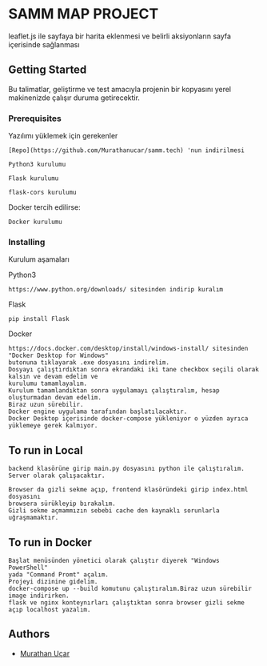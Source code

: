 # SAMM MAP PROJECT

leaflet.js ile sayfaya bir harita eklenmesi ve belirli aksiyonların sayfa içerisinde sağlanması

## Getting Started

Bu talimatlar, geliştirme ve test amacıyla projenin bir kopyasını yerel makinenizde çalışır duruma getirecektir.

### Prerequisites

Yazılımı yüklemek için gerekenler

```
[Repo](https://github.com/Murathanucar/samm.tech) 'nun indirilmesi
```
```
Python3 kurulumu
```
```
Flask kurulumu
```
```
flask-cors kurulumu
```
Docker tercih edilirse:
```
Docker kurulumu
```

### Installing

Kurulum aşamaları

Python3

```
https://www.python.org/downloads/ sitesinden indirip kuralım
```
Flask

```
pip install Flask
```
Docker

```
https://docs.docker.com/desktop/install/windows-install/ sitesinden "Docker Desktop for Windows"
butonuna tıklayarak .exe dosyasını indirelim.
Dosyayı çalıştırdıktan sonra ekrandaki iki tane checkbox seçili olarak kalsın ve devam edelim ve
kurulumu tamamlayalım.
Kurulum tamamlandıktan sonra uygulamayı çalıştıralım, hesap oluşturmadan devam edelim.
Biraz uzun sürebilir.
Docker engine uygulama tarafından başlatılacaktır.
Docker Desktop içerisinde docker-compose yükleniyor o yüzden ayrıca yüklemeye gerek kalmıyor.
```

## To run in Local

```
backend klasörüne girip main.py dosyasını python ile çalıştıralım.
Server olarak çalışacaktır. 
```
```
Browser da gizli sekme açıp, frontend klasöründeki girip index.html dosyasını
browsera sürükleyip bırakalım.
Gizli sekme açmammızın sebebi cache den kaynaklı sorunlarla uğraşmamaktır.
```

## To run in Docker

```
Başlat menüsünden yönetici olarak çalıştır diyerek "Windows PowerShell"
yada "Command Promt" açalım.
Projeyi dizinine gidelim.
docker-compose up --build komutunu çalıştıralım.Biraz uzun sürebilir image indirirken.
flask ve nginx konteynırları çalıştıktan sonra browser gizli sekme açıp localhost yazalım.
```

## Authors

* [Murathan Uçar](https://github.com/Murathanucar)
